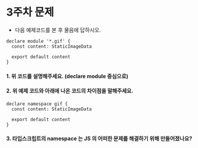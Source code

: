 # 3주차 문제

- 다음 예제코드를 본 후 물음에 답하시오.

```
declare module '*.gif' {
  const content: StaticImageData

  export default content
}
```

#### 1. 위 코드를 설명해주세요. (declare module 중심으로)

#### 2. 위 예제 코드와 아래에 나온 코드의 차이점을 말해주세요.

```
declare namespace gif {
  const content: StaticImageData

  export default content
}
```

#### 3. 타입스크립트의 namespace 는 JS 의 어떠한 문제를 해결하기 위해 만들어졌나요?

